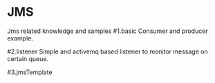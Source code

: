 JMS
===

Jms related knowledge and samples
#1.basic
  Consumer and producer example.
  
#2.listener
  Simple and activemq based listener to monitor message on certain queue.
  
#3.jmsTemplate
